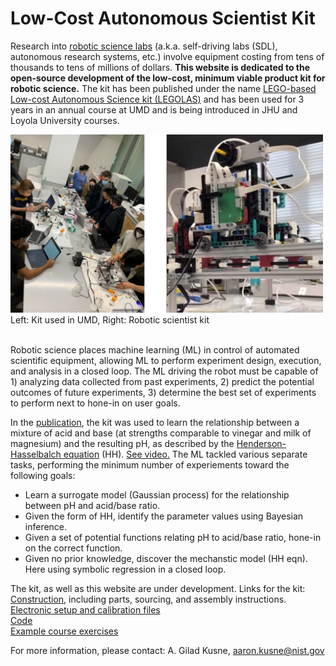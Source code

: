 # Low-Cost Autonomous Scientist Kit
Research into [robotic science labs](https://www.cell.com/matter/fulltext/S2590-2385%2821%2900306-4) (a.k.a. self-driving labs (SDL), autonomous research systems, etc.) involve equipment costing from tens of thousands to tens of millions of dollars. __This website is dedicated to the open-source development of the low-cost, minimum viable product kit for robotic science.__ The kit has been published under the name [LEGO-based Low-cost Autonomous Science kit (LEGOLAS)](https://link.springer.com/article/10.1557/s43577-022-00430-2) and has been used for 3 years in an annual course at UMD and is being introduced in JHU and Loyola University courses.  

<img src="/images/Fig1.png" width="500">
Left: Kit used in UMD, Right: Robotic scientist kit <br><br>

Robotic science places machine learning (ML) in control of automated scientific equipment, allowing ML to perform experiment design, execution, and analysis in a closed loop. The ML driving the robot must be capable of 1) analyzing data collected from past experiments, 2) predict the potential outcomes of future experiments, 3) determine the best set of experiments to perform next to hone-in on user goals. <br>

In the [publication](https://link.springer.com/article/10.1557/s43577-022-00430-2), the kit was used to learn the relationship between a mixture of acid and base (at strengths comparable to vinegar and milk of magnesium) and the resulting pH, as described by the [Henderson-Hasselbalch equation](https://en.wikipedia.org/wiki/Henderson%E2%80%93Hasselbalch_equation) (HH). [See video.](https://www.youtube.com/watch?v=TtPM7zXI5kQ) The ML tackled various separate tasks, performing the minimum number of experiements toward the following goals:
- Learn a surrogate model (Gaussian process) for the relationship between pH and acid/base ratio.
- Given the form of HH, identify the parameter values using Bayesian inference.
- Given a set of potential functions relating pH to acid/base ratio, hone-in on the correct function.
- Given no prior knowledge, discover the mechanstic model (HH eqn). Here using symbolic regression in a closed loop. <br>

The kit, as well as this website are under development. Links for the kit: <br>
[Construction](https://github.com/logansaar/LEGOLAS-Files/tree/main/Construction), including parts, sourcing, and assembly instructions. \
[Electronic setup and calibration files](https://github.com/logansaar/LEGOLAS-Files/tree/main/Setup) \
[Code](https://github.com/logansaar/LEGOLAS-Files/tree/main/Code) \
[Example course exercises](https://github.com/logansaar/LEGOLAS-Files/tree/main/Worksheets) 

For more information, please contact: A. Gilad Kusne, aaron.kusne@nist.gov
